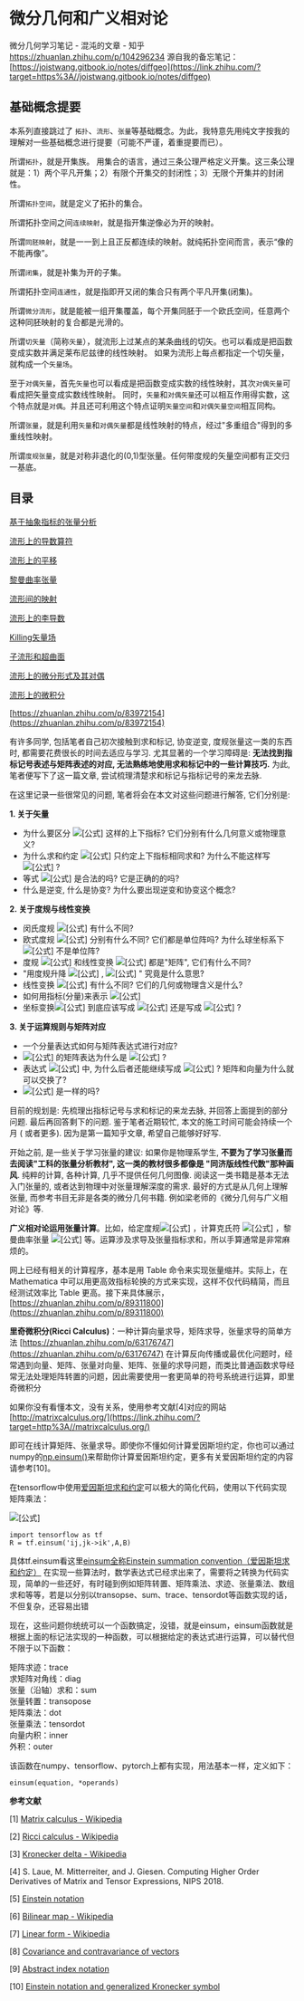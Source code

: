 # 微分几何和广义相对论


微分几何学习笔记 \- 混沌的文章 \- 知乎 https://zhuanlan.zhihu.com/p/104296234
源自我的备忘笔记：[https://joistwang.gitbook.io/notes/diffgeo](https://link.zhihu.com/?target=https%3A//joistwang.gitbook.io/notes/diffgeo)

## 基础概念提要

本系列直接跳过了 `拓扑`、`流形`、`张量`等基础概念。为此，我特意先用纯文字按我的理解对一些基础概念进行提要（可能不严谨，着重提要而已）。

所谓`拓扑`，就是开集族。 用集合的语言，通过三条公理严格定义开集。这三条公理就是：1）两个平凡开集；2）有限个开集交的封闭性；3）无限个开集并的封闭性。

所谓`拓扑空间`，就是定义了拓扑的集合。

所谓拓扑空间之间`连续映射`，就是指开集逆像必为开的映射。

所谓`同胚映射`，就是一一到上且正反都连续的映射。就纯拓扑空间而言，表示“像的不能再像”。

所谓`闭集`，就是补集为开的子集。

所谓拓扑空间`连通性`，就是指即开又闭的集合只有两个平凡开集(闭集)。

所谓`微分流形`，就是能被一组开集覆盖，每个开集同胚于一个欧氏空间，任意两个这种同胚映射的复合都是光滑的。

所谓`切矢量`（简称`矢量`），就流形上过某点的某条曲线的切矢。也可以看成是把函数变成实数并满足莱布尼兹律的线性映射。 如果为流形上每点都指定一个切矢量，就构成一个`矢量场`。

至于`对偶矢量`，首先`矢量`也可以看成是把函数变成实数的线性映射，其次`对偶矢量`可看成把矢量变成实数线性映射。 同时，`矢量`和`对偶矢量`还可以相互作用得实数，这个特点就是`对偶`。并且还可利用这个特点证明`矢量空间`和`对偶矢量空间`相互同构。

所谓`张量`，就是利用`矢量`和`对偶矢量`都是线性映射的特点，经过"多重组合"得到的多重线性映射。

所谓`度规张量`，就是对称非退化的(0,1)型张量。任何带度规的矢量空间都有正交归一基底。

## 目录

[基于抽象指标的张量分析](https://zhuanlan.zhihu.com/p/102950580)

[流形上的导数算符](https://zhuanlan.zhihu.com/p/103094380)

[流形上的平移](https://zhuanlan.zhihu.com/p/103275224)

[黎曼曲率张量](https://zhuanlan.zhihu.com/p/103365522)

[流形间的映射](https://zhuanlan.zhihu.com/p/103705133)

[流形上的李导数](https://zhuanlan.zhihu.com/p/103779339)

[Killing矢量场](https://zhuanlan.zhihu.com/p/103860638)

[子流形和超曲面](https://zhuanlan.zhihu.com/p/103962368)

[流形上的微分形式及其对偶](https://zhuanlan.zhihu.com/p/104194446)

[流形上的微积分](https://zhuanlan.zhihu.com/p/104269162)






[https://zhuanlan.zhihu.com/p/83972154](https://zhuanlan.zhihu.com/p/83972154)

有许多同学, 包括笔者自己初次接触到求和标记, 协变逆变, 度规张量这一类的东西时, 都需要花费很长的时间去适应与学习. 尤其显著的一个学习障碍是: **无法找到指标记号表述与矩阵表述的对应, 无法熟练地使用求和标记中的一些计算技巧.** 为此, 笔者便写下了这一篇文章, 尝试梳理清楚求和标记与指标记号的来龙去脉.

在这里记录一些很常见的问题, 笔者将会在本文对这些问题进行解答, 它们分别是:

**1\. 关于矢量**

-   为什么要区分 ![[公式]](https://www.zhihu.com/equation?tex=V%5Ea%2C%5C%2CV_a) 这样的上下指标? 它们分别有什么几何意义或物理意义?
-   为什么求和约定 ![[公式]](https://www.zhihu.com/equation?tex=%5Csum+%5C%2Cv_aw%5Ea%5Cequiv+v_aw%5Ea) 只约定上下指标相同求和? 为什么不能这样写 ![[公式]](https://www.zhihu.com/equation?tex=v_aw_a) ?
-   等式 ![[公式]](https://www.zhihu.com/equation?tex=v%5Ea%3Dv%5Eb) 是合法的吗? 它是正确的的吗?
-   什么是逆变, 什么是协变? 为什么要出现逆变和协变这个概念?

**2\. 关于度规与线性变换**

-   闵氏度规 ![[公式]](https://www.zhihu.com/equation?tex=%5Ceta_%7Bab%7D%2C%5C%2C%5Ceta%5E%7Bab%7D%2C%5C%2C%5Ceta%5Ea_%7B%5C%2C%5C%2Cb%7D) 有什么不同?
-   欧式度规 ![[公式]](https://www.zhihu.com/equation?tex=%5Cdelta_%7Bab%7D%2C%5C%2C%5Cdelta%5E%7Bab%7D%2C%5C%2C%5Cdelta%5Ea_%7B%5C%2C%5C%2Cb%7D%2C%5C%2C%5Cdelta_a%5E%7B%5C%2C%5C%2Cb%7D) 分别有什么不同? 它们都是单位阵吗? 为什么球坐标系下 ![[公式]](https://www.zhihu.com/equation?tex=%5Cdelta_%7Bab%7D) 不是单位阵?
-   度规 ![[公式]](https://www.zhihu.com/equation?tex=%5Ceta_%7Bab%7D) 和线性变换 ![[公式]](https://www.zhihu.com/equation?tex=A%5Ea_%7B%5C%2C%5C%2Cb%7D) 都是"矩阵", 它们有什么不同?
-   "用度规升降 ![[公式]](https://www.zhihu.com/equation?tex=v_a%5Cequiv+%5Ceta_%7Bab%7Dv%5Eb) , ![[公式]](https://www.zhihu.com/equation?tex=A_%7Bab%7D%3D%5Ceta_%7Bac%7DA%5Ec_%7B%5C%2C%5C%2Cb%7D) " 究竟是什么意思?
-   线性变换 ![[公式]](https://www.zhihu.com/equation?tex=A%5Ea_%7B%5C%2C%5C%2Cb%7D%2C%5C%2CA%5E%7Bab%7D%2C%5C%2CA_%7Bab%7D%2C%5C%2CA_a%5E%7B%5C%2C%5C%2Cb%7D) 有什么不同? 它们的几何或物理含义是什么?
-   如何用指标(分量)来表示 ![[公式]](https://www.zhihu.com/equation?tex=A%5ET%3DA)
-   坐标变换![[公式]](https://www.zhihu.com/equation?tex=%5Cfrac%7B%5Cpartial+x%5E%7Ba%7D%7D%7B%5Cpartial+x%5E%7B%5Cprime+b%7D%7D) 到底应该写成 ![[公式]](https://www.zhihu.com/equation?tex=A%5Ea_%7B%5C%2C%5C%2Cb%7D) 还是写成 ![[公式]](https://www.zhihu.com/equation?tex=A_b%5E%7B%5C%2C%5C%2Ca%7D) ?

**3\. 关于运算规则与矩阵对应**

-   一个分量表达式如何与矩阵表达式进行对应?
-   ![[公式]](https://www.zhihu.com/equation?tex=%5Ceta_%7Bab%7DA%5Ea_%7B%5C%2C%5C%2Cc%7DA%5Eb_%7B%5C%2C%5C%2Cd%7D) 的矩阵表达为什么是 ![[公式]](https://www.zhihu.com/equation?tex=A%5ET%5Ceta+A) ?
-   表达式 ![[公式]](https://www.zhihu.com/equation?tex=%5Ctilde%7Bv%7D%5Ea%5Ctilde%7Bw%7D%5Ec%3DA%5Ea_%7B%5C%2C%5C%2Cb%7Dv%5EbA%5Ec_%7B%5C%2C%5C%2Cd%7Dw%5Ed) 中, 为什么后者还能继续写成 ![[公式]](https://www.zhihu.com/equation?tex=A%5Ea_%7B%5C%2C%5C%2Cb%7DA%5Ec_%7B%5C%2C%5C%2Cd%7Dv%5Ebw%5Ed) ? 矩阵和向量为什么就可以交换了?
-   ![[公式]](https://www.zhihu.com/equation?tex=A%5Ea_%7B%5C%2C%5C%2Cb%7Dv%5Eb%2C%5C%2Cv%5EbA%5Ea_%7B%5C%2C%5C%2Cb%7D%2C%5C%2CA_b%5E%7B%5C%2C%5C%2Ca%7Dv%5Eb%2C%5C%2Cv%5EbA_b%5E%7B%5C%2C%5C%2Ca%7D) 是一样的吗?

目前的规划是: 先梳理出指标记号与求和标记的来龙去脉, 并回答上面提到的部分问题. 最后再回答剩下的问题. 鉴于笔者近期较忙, 本文的施工时间可能会持续一个月 ( 或者更多). 因为是第一篇知乎文章, 希望自己能够好好写.

开始之前, 是一些关于学习张量的建议: 如果你是物理系学生, **不要为了学习张量而去阅读"工科的张量分析教材", 这一类的教材很多都像是 "同济版线性代数"那种画风**. 纯粹的计算, 各种计算, 几乎不提供任何几何图像. 阅读这一类书籍是基本无法入门张量的, 或者达到物理中对张量理解深度的需求. 最好的方式是从几何上理解张量, 而参考书目无非是各类的微分几何书籍. 例如梁老师的《微分几何与广义相对论》等.




























**广义相对论运用张量计算**。比如，给定度规![[公式]](https://www.zhihu.com/equation?tex=g_%7Bab%7D) ，计算克氏符 ![[公式]](https://www.zhihu.com/equation?tex=%5CGamma%5Ea%7B%7D_%7Bbc%7D+) ，黎曼曲率张量 ![[公式]](https://www.zhihu.com/equation?tex=R_%7Babc%7D%7B%7D%7B%5Ed%7D) 等。运算涉及求导及张量指标求和，所以手算通常是非常麻烦的。

网上已经有相关的计算程序，基本是用 Table 命令来实现张量缩并。实际上，在 Mathematica 中可以用更高效指标轮换的方式来实现，这样不仅代码精简，而且经测试效率比 Table 更高。接下来具体展示，
[https://zhuanlan.zhihu.com/p/89311800](https://zhuanlan.zhihu.com/p/89311800)
































**里奇微积分(Ricci Calculus)**：一种计算向量求导，矩阵求导，张量求导的简单方法
[https://zhuanlan.zhihu.com/p/63176747](https://zhuanlan.zhihu.com/p/63176747)
在计算反向传播或最优化问题时，经常遇到向量、矩阵、张量对向量、矩阵、张量的求导问题，而类比普通函数求导经常无法处理矩阵转置的问题，因此需要使用一套更简单的符号系统进行运算，即里奇微积分


如果你没有看懂本文，没有关系，使用参考文献\[4\]对应的网站[http://matrixcalculus.org/](https://link.zhihu.com/?target=http%3A//matrixcalculus.org/)


即可在线计算矩阵、张量求导。即使你不懂如何计算爱因斯坦约定，你也可以通过numpy的[np.einsum()](https://link.zhihu.com/?target=https%3A//docs.scipy.org/doc/numpy/reference/generated/numpy.einsum.html)来帮助你计算爱因斯坦约定，更多有关爱因斯坦约定的内容请参考\[10\]。

在tensorflow中使用[爱因斯坦求和约定](https://link.zhihu.com/?target=https%3A//en.wikipedia.org/wiki/Einstein_notation)可以极大的简化代码，使用以下代码实现矩阵乘法：

![[公式]](https://www.zhihu.com/equation?tex=R%3DA+B%5Cquad+R_i%5Ek%3DA_i%5Ej+B_j%5Ek)

```python3
import tensorflow as tf
R = tf.einsum('ij,jk->ik',A,B)
```
具体tf.einsum看这里[einsum全称Einstein summation convention（爱因斯坦求和约定）](https://zhuanlan.zhihu.com/p/71639781)
在实现一些算法时，数学表达式已经求出来了，需要将之转换为代码实现，简单的一些还好，有时碰到例如矩阵转置、矩阵乘法、求迹、张量乘法、数组求和等等，若是以分别以transopse、sum、trace、tensordot等函数实现的话，不但复杂，还容易出错

现在，这些问题你统统可以一个函数搞定，没错，就是einsum，einsum函数就是根据上面的标记法实现的一种函数，可以根据给定的表达式进行运算，可以替代但不限于以下函数：

矩阵求迹：trace  
求矩阵对角线：diag  
张量（沿轴）求和：sum  
张量转置：transopose  
矩阵乘法：dot  
张量乘法：tensordot  
向量内积：inner  
外积：outer

该函数在numpy、tensorflow、pytorch上都有实现，用法基本一样，定义如下：

```python3
einsum(equation, *operands)
```



**参考文献**

\[1\] [Matrix calculus - Wikipedia](https://link.zhihu.com/?target=https%3A//en.wikipedia.org/wiki/Matrix_calculus)

\[2\] [Ricci calculus - Wikipedia](https://link.zhihu.com/?target=https%3A//en.wikipedia.org/wiki/Tensor_index_notation)

\[3\] [Kronecker delta - Wikipedia](https://link.zhihu.com/?target=https%3A//en.wikipedia.org/wiki/Kronecker_delta)

\[4\] S. Laue, M. Mitterreiter, and J. Giesen. Computing Higher Order Derivatives of Matrix and Tensor Expressions, NIPS 2018.

\[5\] [Einstein notation](https://link.zhihu.com/?target=https%3A//en.wikipedia.org/wiki/Einstein_notation)

\[6\] [Bilinear map - Wikipedia](https://link.zhihu.com/?target=https%3A//en.wikipedia.org/wiki/Bilinear_map)

\[7\] [Linear form - Wikipedia](https://link.zhihu.com/?target=https%3A//en.wikipedia.org/wiki/Linear_form)

\[8\] [Covariance and contravariance of vectors](https://link.zhihu.com/?target=https%3A//en.wikipedia.org/wiki/Covariance_and_contravariance_of_vectors)

\[9\] [Abstract index notation](https://link.zhihu.com/?target=https%3A//en.wikipedia.org/wiki/Abstract_index_notation)

\[10\] [Einstein notation and generalized Kronecker symbol](https://link.zhihu.com/?target=https%3A//zhangwfjh.wordpress.com/2014/07/19/einstein-notation-and-generalized-kronecker-symbol/)









































































































